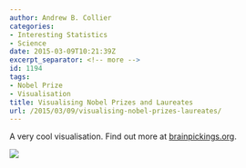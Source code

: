 ```yaml
---
author: Andrew B. Collier
categories:
- Interesting Statistics
- Science
date: 2015-03-09T10:21:39Z
excerpt_separator: <!-- more -->
id: 1194
tags:
- Nobel Prize
- Visualisation
title: Visualising Nobel Prizes and Laureates
url: /2015/03/09/visualising-nobel-prizes-laureates/
---
```


A very cool visualisation. Find out more at [brainpickings.org](http://www.brainpickings.org/2012/11/29/giorgia-lupi-noble-prizes-visualization/).

<!--more-->

<img src="/img/2015/03/nobel_large.jpg">
